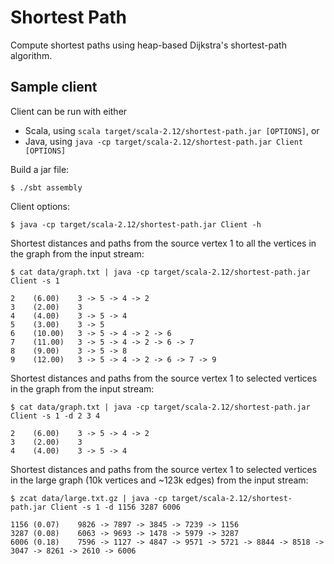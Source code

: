 # Shortest Path

Compute shortest paths using heap-based Dijkstra's shortest-path algorithm.

## Sample client

Client can be run with either
* Scala, using `scala target/scala-2.12/shortest-path.jar [OPTIONS]`, or
* Java, using `java -cp target/scala-2.12/shortest-path.jar Client [OPTIONS]`

Build a jar file:
```
$ ./sbt assembly
```

Client options:
```
$ java -cp target/scala-2.12/shortest-path.jar Client -h
```

Shortest distances and paths from the source vertex 1 to all the vertices in
the graph from the input stream:
```
$ cat data/graph.txt | java -cp target/scala-2.12/shortest-path.jar Client -s 1

2    (6.00)    3 -> 5 -> 4 -> 2
3    (2.00)    3
4    (4.00)    3 -> 5 -> 4
5    (3.00)    3 -> 5
6    (10.00)   3 -> 5 -> 4 -> 2 -> 6
7    (11.00)   3 -> 5 -> 4 -> 2 -> 6 -> 7
8    (9.00)    3 -> 5 -> 8
9    (12.00)   3 -> 5 -> 4 -> 2 -> 6 -> 7 -> 9
```

Shortest distances and paths from the source vertex 1 to selected vertices in
the graph from the input stream:

```
$ cat data/graph.txt | java -cp target/scala-2.12/shortest-path.jar Client -s 1 -d 2 3 4

2    (6.00)    3 -> 5 -> 4 -> 2
3    (2.00)    3
4    (4.00)    3 -> 5 -> 4
```

Shortest distances and paths from the source vertex 1 to selected vertices in
the large graph (10k vertices and ~123k edges) from the input stream:

```
$ zcat data/large.txt.gz | java -cp target/scala-2.12/shortest-path.jar Client -s 1 -d 1156 3287 6006

1156 (0.07)    9826 -> 7897 -> 3845 -> 7239 -> 1156
3287 (0.08)    6063 -> 9693 -> 1478 -> 5979 -> 3287
6006 (0.18)    7596 -> 1127 -> 4847 -> 9571 -> 5721 -> 8844 -> 8518 -> 3047 -> 8261 -> 2610 -> 6006
```
